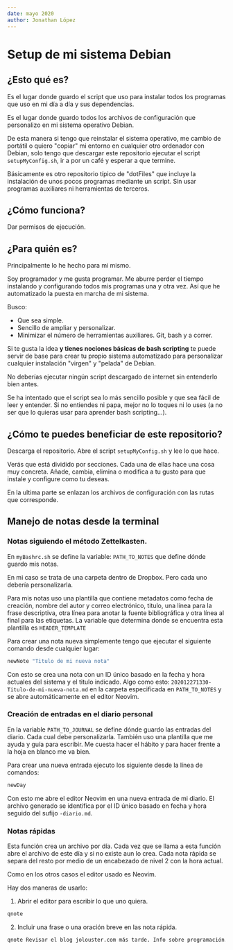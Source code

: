 ```yaml
---
date: mayo 2020
author: Jonathan López
---
```


# Setup de mi sistema Debian

## ¿Esto qué es?

Es el lugar donde guardo el script que uso para instalar todos los programas que uso en mi día a día y sus dependencias.

Es el lugar donde guardo todos los archivos de configuración que personalizo en mi sistema operativo Debian.

De esta manera si tengo que reinstalar el sistema operativo, me cambio de portátil o quiero "copiar" mi entorno en cualquier otro ordenador con Debian, solo tengo que descargar este repositorio ejecutar el script `setupMyConfig.sh`, ir a por un café y esperar a que termine.

Básicamente es otro repositorio típico de "dotFiles" que incluye la instalación de unos pocos programas mediante un script. Sin usar programas auxiliares ni herramientas de terceros.

## ¿Cómo funciona?

Dar permisos de ejecución.


## ¿Para quién es?

Principalmente lo he hecho para mi mismo. 

Soy programador y me gusta programar. Me aburre perder el tiempo instalando y configurando todos mis programas una y otra vez. Así que he automatizado la puesta en marcha de mi sistema.

Busco: 

* Que sea simple.
* Sencillo de ampliar y personalizar.
* Minimizar el número de herramientas auxiliares. Git, bash y a correr. 

Si te gusta la idea **y tienes nociones básicas de bash scripting** te puede servir de base para crear tu propio sistema automatizado para personalizar cualquier instalación "virgen" y "pelada" de Debian.

No deberías ejecutar ningún script descargado de internet sin entenderlo bien antes.

Se ha intentado que el script sea lo más sencillo posible y que sea fácil de leer y entender. Si no entiendes ni papa, mejor no lo toques ni lo uses (a no ser que lo quieras usar para aprender bash scripting...).

## ¿Cómo te puedes beneficiar de este repositorio?

Descarga el repositorio. Abre el script `setupMyConfig.sh` y lee lo que hace.

Verás que está dividido por secciones. Cada una de ellas hace una cosa muy concreta. Añade, cambia, elimina o modifica a tu gusto para que instale y configure como tu deseas.

En la ultima parte se enlazan los archivos de configuración con las rutas que corresponde.

## Manejo de notas desde la terminal

### Notas siguiendo el método Zettelkasten.

En `myBashrc.sh` se define la variable: `PATH_TO_NOTES` que define dónde guardo mis notas. 

En mi caso se trata de una carpeta dentro de Dropbox. Pero cada uno debería personalizarla.

Para mis notas uso una plantilla que contiene metadatos como fecha de creación, nombre del autor y correo electrónico, titulo, una línea para la frase descriptiva, otra línea para anotar la fuente bibliográfica y otra línea al final para las etiquetas. La variable que determina donde se encuentra esta plantilla es `HEADER_TEMPLATE`

Para crear una nota nueva simplemente tengo que ejecutar el siguiente comando desde cualquier lugar:

```bash
newNote "Titulo de mi nueva nota"
```

Con esto se crea una nota con un ID único basado en la fecha y hora actuales del sistema y el titulo indicado. Algo como esto: `202012271330-Titulo-de-mi-nueva-nota.md` en la carpeta especificada en `PATH_TO_NOTES` y se abre automáticamente en el editor Neovim.

### Creación de entradas en el diario personal

En la variable `PATH_TO_JOURNAL` se define dónde guardo las entradas del diario. Cada cual debe personalizarla. También uso una plantilla que me ayuda y guía para escribir. Me cuesta hacer el hábito y para hacer frente a la hoja en blanco me va bien.

Para crear una nueva entrada ejecuto los siguiente desde la línea de comandos:

```bash
newDay
```

Con esto me abre el editor Neovim en una nueva entrada de mi diario. El archivo generado se identifica por el ID único basado en fecha y hora seguido del sufijo `-diario.md`.

### Notas rápidas

Esta función crea un archivo por día. Cada vez que se llama a esta función abre el archivo de este día y si no existe aun lo crea. Cada nota rápida se separa del resto por medio de un encabezado de nivel 2 con la hora actual.

Como en los otros casos el editor usado es Neovim.

Hay dos maneras de usarlo:

1. Abrir el editor para escribir lo que uno quiera.

```bash
qnote
```

2. Incluir una frase o una oración breve en las nota rápida.

```bash
qnote Revisar el blog jolouster.com más tarde. Info sobre programación.
```

